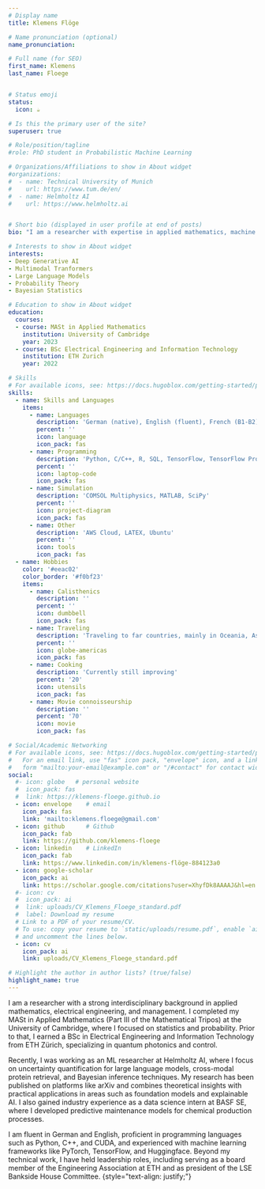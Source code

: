 ```yaml
---
# Display name
title: Klemens Flöge

# Name pronunciation (optional)
name_pronunciation: 

# Full name (for SEO)
first_name: Klemens 
last_name: Floege


# Status emoji
status:
  icon: ☕️

# Is this the primary user of the site?
superuser: true

# Role/position/tagline
#role: PhD student in Probabilistic Machine Learning

# Organizations/Affiliations to show in About widget
#organizations:
#  - name: Technical University of Munich
#    url: https://www.tum.de/en/
#  - name: Helmholtz AI
#    url: https://www.helmholtz.ai  


# Short bio (displayed in user profile at end of posts)
bio: "I am a researcher with expertise in applied mathematics, machine learning, and data science. With a background from Cambridge and ETH Zürich, my work spans uncertainty quantification, protein modeling, and industrial AI applications."

# Interests to show in About widget
interests:
- Deep Generative AI
- Multimodal Tranformers
- Large Language Models
- Probability Theory
- Bayesian Statistics

# Education to show in About widget
education:
  courses:
  - course: MASt in Applied Mathematics
    institution: University of Cambridge
    year: 2023
  - course: BSc Electrical Engineering and Information Technology
    institution: ETH Zurich 
    year: 2022

# Skills
# For available icons, see: https://docs.hugoblox.com/getting-started/page-builder/#icons
skills:
  - name: Skills and Languages
    items:
      - name: Languages
        description: 'German (native), English (fluent), French (B1-B2)'
        percent: ''
        icon: language
        icon_pack: fas
      - name: Programming
        description: 'Python, C/C++, R, SQL, TensorFlow, TensorFlow Probability, Numpy, PyTorch, Pandas, CUDA'
        percent: ''
        icon: laptop-code
        icon_pack: fas
      - name: Simulation
        description: 'COMSOL Multiphysics, MATLAB, SciPy'
        percent: ''
        icon: project-diagram
        icon_pack: fas
      - name: Other
        description: 'AWS Cloud, LATEX, Ubuntu'
        percent: ''
        icon: tools
        icon_pack: fas
  - name: Hobbies
    color: '#eeac02'
    color_border: '#f0bf23'
    items:
      - name: Calisthenics
        description: ''
        percent: ''
        icon: dumbbell
        icon_pack: fas
      - name: Traveling
        description: 'Traveling to far countries, mainly in Oceania, Asia and South America'
        percent: ''
        icon: globe-americas
        icon_pack: fas
      - name: Cooking
        description: 'Currently still improving'
        percent: '20'
        icon: utensils
        icon_pack: fas
      - name: Movie connoisseurship
        description: ''
        percent: '70'
        icon: movie
        icon_pack: fas

# Social/Academic Networking
# For available icons, see: https://docs.hugoblox.com/getting-started/page-builder/#icons
#   For an email link, use "fas" icon pack, "envelope" icon, and a link in the
#   form "mailto:your-email@example.com" or "/#contact" for contact widget.
social:
  #- icon: globe   # personal website
  #  icon_pack: fas
  #  link: https://klemens-floege.github.io
  - icon: envelope    # email
    icon_pack: fas
    link: 'mailto:klemens.floege@gmail.com'
  - icon: github      # Github
    icon_pack: fab
    link: https://github.com/klemens-floege
  - icon: linkedin    # LinkedIn
    icon_pack: fab
    link: https://www.linkedin.com/in/klemens-flöge-884123a0  
  - icon: google-scholar
    icon_pack: ai
    link: https://scholar.google.com/citations?user=XhyfDk8AAAAJ&hl=en
  #- icon: cv
  #  icon_pack: ai
  #  link: uploads/CV_Klemens_Floege_standard.pdf
  #  label: Download my resume
  # Link to a PDF of your resume/CV.
  # To use: copy your resume to `static/uploads/resume.pdf`, enable `ai` icons in `params.yaml`,
  # and uncomment the lines below.
  - icon: cv
    icon_pack: ai
    link: uploads/CV_Klemens_Floege_standard.pdf

# Highlight the author in author lists? (true/false)
highlight_name: true
---
```


I am a researcher with a strong interdisciplinary background in applied mathematics, electrical engineering, and management. I completed my MASt in Applied Mathematics (Part III of the Mathematical Tripos) at the University of Cambridge, where I focused on statistics and probability. Prior to that, I earned a BSc in Electrical Engineering and Information Technology from ETH Zürich, specializing in quantum photonics and control.

Recently, I was working as an ML researcher at Helmholtz AI, where I focus on uncertainty quantification for large language models, cross-modal protein retrieval, and Bayesian inference techniques. My research has been published on platforms like arXiv and combines theoretical insights with practical applications in areas such as foundation models and explainable AI. I also gained industry experience as a data science intern at BASF SE, where I developed predictive maintenance models for chemical production processes.

I am fluent in German and English, proficient in programming languages such as Python, C++, and CUDA, and experienced with machine learning frameworks like PyTorch, TensorFlow, and Huggingface. Beyond my technical work, I have held leadership roles, including serving as a board member of the Engineering Association at ETH and as president of the LSE Bankside House Committee.
{style="text-align: justify;"}

